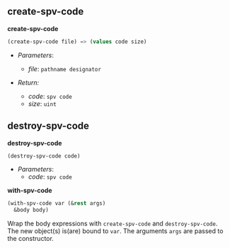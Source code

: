 ## create-spv-code

**create-spv-code**
```lisp
(create-spv-code file) => (values code size)
```

* *Parameters*:
  * *file*: `pathname designator`

* *Return:*
  * *code*: `spv code`
  * *size*: `uint`

## destroy-spv-code

**destroy-spv-code**
```lisp
(destroy-spv-code code)
```

* *Parameters*:
  * *code*: `spv code`

**with-spv-code**
```lisp
(with-spv-code var (&rest args)
  &body body)
```
Wrap the body expressions with `create-spv-code` and `destroy-spv-code`. The new object(s) is(are) bound to `var`. The arguments `args` are passed to the constructor.

